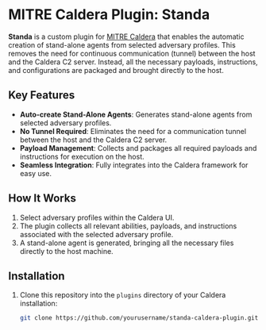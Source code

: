 # MITRE Caldera Plugin: Standa

**Standa** is a custom plugin for [MITRE Caldera](https://github.com/mitre/caldera) that enables the automatic creation of stand-alone agents from selected adversary profiles. This removes the need for continuous communication (tunnel) between the host and the Caldera C2 server. Instead, all the necessary payloads, instructions, and configurations are packaged and brought directly to the host.

## Key Features

- **Auto-create Stand-Alone Agents**: Generates stand-alone agents from selected adversary profiles.
- **No Tunnel Required**: Eliminates the need for a communication tunnel between the host and the Caldera C2 server.
- **Payload Management**: Collects and packages all required payloads and instructions for execution on the host.
- **Seamless Integration**: Fully integrates into the Caldera framework for easy use.

## How It Works

1. Select adversary profiles within the Caldera UI.
2. The plugin collects all relevant abilities, payloads, and instructions associated with the selected adversary profile.
3. A stand-alone agent is generated, bringing all the necessary files directly to the host machine.

## Installation

1. Clone this repository into the `plugins` directory of your Caldera installation:
   ```bash
   git clone https://github.com/yourusername/standa-caldera-plugin.git plugins/standa
   
